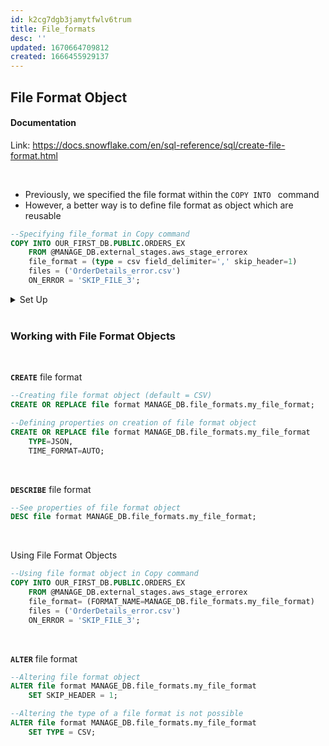 ```yaml
---
id: k2cg7dgb3jamytfwlv6trum
title: File_formats
desc: ''
updated: 1670664709812
created: 1666455929137
---
```



## File Format Object

#### Documentation
Link: https://docs.snowflake.com/en/sql-reference/sql/create-file-format.html

<br>

- Previously, we specified the file format within the `COPY INTO ` command
- However, a better way is to define file format as object which are reusable

```sql
--Specifying file_format in Copy command
COPY INTO OUR_FIRST_DB.PUBLIC.ORDERS_EX
    FROM @MANAGE_DB.external_stages.aws_stage_errorex
    file_format = (type = csv field_delimiter=',' skip_header=1)
    files = ('OrderDetails_error.csv')
    ON_ERROR = 'SKIP_FILE_3'; 
```
<details>
    <summary>Set Up</summary>

```sql
--Creating table
CREATE OR REPLACE TABLE OUR_FIRST_DB.PUBLIC.ORDERS_EX (
    ORDER_ID VARCHAR(30),
    AMOUNT INT,
    PROFIT INT,
    QUANTITY INT,
    CATEGORY VARCHAR(30),
    SUBCATEGORY VARCHAR(30));    
    
--Creating schema to keep things organized
CREATE OR REPLACE SCHEMA MANAGE_DB.file_formats;
```
</details>
<br>

### Working with File Format Objects 
<br>

**`CREATE`** file format

```sql
--Creating file format object (default = CSV)
CREATE OR REPLACE file format MANAGE_DB.file_formats.my_file_format;

--Defining properties on creation of file format object   
CREATE OR REPLACE file format MANAGE_DB.file_formats.my_file_format
    TYPE=JSON,
    TIME_FORMAT=AUTO;    
```
<br>

**`DESCRIBE`** file format
```sql
--See properties of file format object
DESC file format MANAGE_DB.file_formats.my_file_format;
```

<br>

Using File Format Objects
```sql
--Using file format object in Copy command       
COPY INTO OUR_FIRST_DB.PUBLIC.ORDERS_EX
    FROM @MANAGE_DB.external_stages.aws_stage_errorex
    file_format= (FORMAT_NAME=MANAGE_DB.file_formats.my_file_format)
    files = ('OrderDetails_error.csv')
    ON_ERROR = 'SKIP_FILE_3'; 
```
<br>

**`ALTER`** file format
```sql
--Altering file format object
ALTER file format MANAGE_DB.file_formats.my_file_format
    SET SKIP_HEADER = 1;

--Altering the type of a file format is not possible
ALTER file format MANAGE_DB.file_formats.my_file_format
    SET TYPE = CSV;
```
